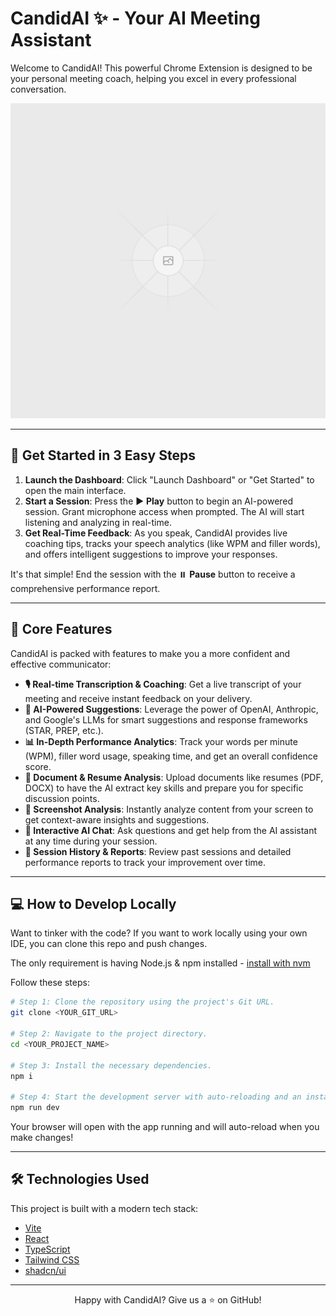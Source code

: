 
# CandidAI ✨ - Your AI Meeting Assistant

Welcome to CandidAI! This powerful Chrome Extension is designed to be your personal meeting coach, helping you excel in every professional conversation.

![CandidAI Dashboard](public/placeholder.svg)

---

## 🚀 Get Started in 3 Easy Steps

1.  **Launch the Dashboard**: Click "Launch Dashboard" or "Get Started" to open the main interface.
2.  **Start a Session**: Press the ▶️ **Play** button to begin an AI-powered session. Grant microphone access when prompted. The AI will start listening and analyzing in real-time.
3.  **Get Real-Time Feedback**: As you speak, CandidAI provides live coaching tips, tracks your speech analytics (like WPM and filler words), and offers intelligent suggestions to improve your responses.

It's that simple! End the session with the ⏸️ **Pause** button to receive a comprehensive performance report.

---

## 🌟 Core Features

CandidAI is packed with features to make you a more confident and effective communicator:

*   **🎙️ Real-time Transcription & Coaching**: Get a live transcript of your meeting and receive instant feedback on your delivery.
*   **🧠 AI-Powered Suggestions**: Leverage the power of OpenAI, Anthropic, and Google's LLMs for smart suggestions and response frameworks (STAR, PREP, etc.).
*   **📊 In-Depth Performance Analytics**: Track your words per minute (WPM), filler word usage, speaking time, and get an overall confidence score.
*   **📄 Document & Resume Analysis**: Upload documents like resumes (PDF, DOCX) to have the AI extract key skills and prepare you for specific discussion points.
*   **📸 Screenshot Analysis**: Instantly analyze content from your screen to get context-aware insights and suggestions.
*   **💬 Interactive AI Chat**: Ask questions and get help from the AI assistant at any time during your session.
*   **📜 Session History & Reports**: Review past sessions and detailed performance reports to track your improvement over time.

---

## 💻 How to Develop Locally

Want to tinker with the code? If you want to work locally using your own IDE, you can clone this repo and push changes.

The only requirement is having Node.js & npm installed - [install with nvm](https://github.com/nvm-sh/nvm#installing-and-updating)

Follow these steps:

```sh
# Step 1: Clone the repository using the project's Git URL.
git clone <YOUR_GIT_URL>

# Step 2: Navigate to the project directory.
cd <YOUR_PROJECT_NAME>

# Step 3: Install the necessary dependencies.
npm i

# Step 4: Start the development server with auto-reloading and an instant preview.
npm run dev
```
Your browser will open with the app running and will auto-reload when you make changes!

---

## 🛠️ Technologies Used

This project is built with a modern tech stack:

- [Vite](https://vitejs.dev/)
- [React](https://reactjs.org/)
- [TypeScript](https://www.typescriptlang.org/)
- [Tailwind CSS](https://tailwindcss.com/)
- [shadcn/ui](https://ui.shadcn.com/)

---

<p align="center">
  Happy with CandidAI? Give us a ⭐️ on GitHub!
</p>

